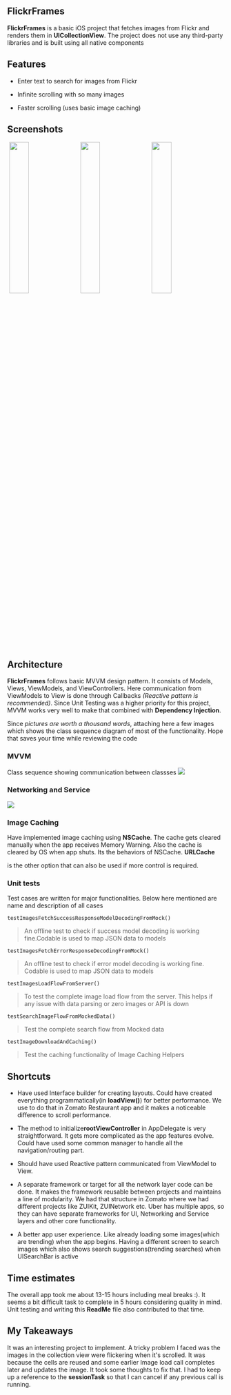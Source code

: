 
## FlickrFrames

**FlickrFrames** is a basic iOS project that fetches images from Flickr and renders them in **UICollectionView**.  The project does not use any third-party libraries and is built using all native components



## Features

 - Enter text to search for images from Flickr

 - Infinite scrolling with so many images

 - Faster scrolling (uses basic image caching)



## Screenshots

<div id="imagesMain">

  <img src="https://github.com/vinayakparmar92/FlickrFrames/blob/master/Simulator%20Screen%20Shot%20-%20iPhone%206s%20-%202018-09-02%20at%2014.01.06.png" width=30% hspace="5">

  <img src="https://github.com/vinayakparmar92/FlickrFrames/blob/master/Simulator%20Screen%20Shot%20-%20iPhone%206s%20-%202018-09-02%20at%2014.01.18.png" width=30% hspace="5">

  <img src="https://github.com/vinayakparmar92/FlickrFrames/blob/master/Simulator%20Screen%20Shot%20-%20iPhone%206s%20-%202018-09-02%20at%2014.01.41.png" width=30% hspace="5">

</div>



## Architecture

**FlickrFrames** follows basic MVVM design pattern. It consists of Models, Views, ViewModels, and ViewControllers. Here communication from ViewModels to View is done through Callbacks *(Reactive pattern is recommended)*. Since Unit Testing was a higher priority for this project, MVVM works very well to make that combined with **Dependency Injection**.



Since *pictures are worth a thousand words*, attaching here a few images which shows the class sequence diagram of most of the functionality. Hope that saves your time while reviewing the code



### MVVM
Class sequence showing communication between classses
<img src="https://github.com/vinayakparmar92/FlickrFrames/blob/master/FlickrFrames%20iOS%20Project%20Class%20Sequence%20Diagram%20(1).png"/>


### Networking and Service
<img src="https://github.com/vinayakparmar92/FlickrFrames/blob/master/Network%20layer.png"/>


### Image Caching

Have implemented image caching using **NSCache**.  The cache gets cleared manually when the app receives Memory Warning. Also the cache is cleared by OS when app shuts. Its the behaviors of NSCache. **URLCache**

is the other option that can also be used if more control is required.



### Unit tests

Test cases are written for major functionalities. Below here mentioned are name and description of all cases

	

	testImagesFetchSuccessResponseModelDecodingFromMock()

> An offline test to check if success model decoding is working fine.Codable is used to map JSON data to models

		

	testImagesFetchErrorResponseDecodingFromMock()

> An offline test to check if error model decoding is working fine. Codable is used to map JSON data to models

		

	testImagesLoadFlowFromServer()

> To test the complete image load flow from the server. This helps if any issue with data parsing or zero images or API is down

		

	testSearchImageFlowFromMockedData()

> Test the complete search flow from Mocked data



	testImageDownloadAndCaching()

> Test the caching functionality of Image Caching Helpers

## Shortcuts



 - Have used Interface builder for creating layouts. Could have created everything programmatically(in **loadView()**) for better performance. We use to do that in Zomato Restaurant app and it makes a noticeable difference to scroll performance. 

 - The method to initialize**rootViewController** in AppDelegate is very straightforward. It gets more complicated as the app features evolve. Could have used some common manager to handle all the navigation/routing part.

 - Should have used Reactive pattern communicated from ViewModel to View.

 - A separate framework or target for all the network layer code can be done. It makes the framework reusable between projects and maintains a line of modularity. We had that structure in Zomato where we had different projects like ZUIKit, ZUINetwork etc. Uber has multiple apps, so they can have separate frameworks for UI, Networking and Service layers and other core functionality.

 - A better app user experience. Like already loading some images(which are trending) when the app begins. Having a different screen to search images which also shows search suggestions(trending searches) when UISearchBar is active



## Time estimates

The overall app took me about 13-15 hours including meal breaks :). It seems a bit difficult task to complete in 5 hours considering quality in mind. Unit testing and writing this **ReadMe**  file also contributed to that time. 



## My Takeaways

It was an interesting project to implement. A tricky problem I faced was the images in the collection view were flickering when it's scrolled. It was because the cells are reused and some earlier Image load call completes later and updates the image. It took some thoughts to fix that. I had to keep up a reference to the **sessionTask** so that I can cancel if any previous call is running.

